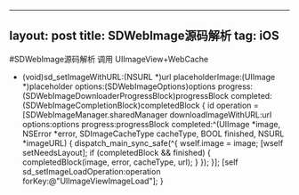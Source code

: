 
---
layout: post
title: SDWebImage源码解析
tag: iOS
---

#SDWebImage源码解析
调用
UIImageView+WebCache
  - (void)sd_setImageWithURL:(NSURL *)url placeholderImage:(UIImage *)placeholder options:(SDWebImageOptions)options progress:(SDWebImageDownloaderProgressBlock)progressBlock completed:(SDWebImageCompletionBlock)completedBlock {
      id <SDWebImageOperation> operation = [SDWebImageManager.sharedManager downloadImageWithURL:url options:options progress:progressBlock completed:^(UIImage *image, NSError *error, SDImageCacheType cacheType, BOOL finished, NSURL *imageURL) {
        dispatch_main_sync_safe(^{
                  wself.image = image;
                  [wself setNeedsLayout];
                if (completedBlock && finished) {
                    completedBlock(image, error, cacheType, url);
                }
            });
      }];
    [self sd_setImageLoadOperation:operation forKey:@"UIImageViewImageLoad"];
  }
